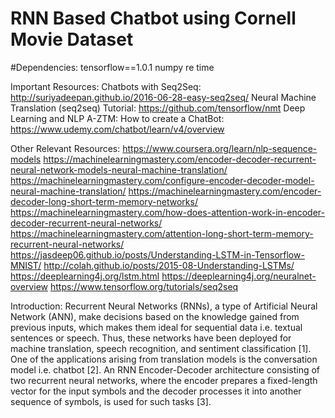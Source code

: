 # RNN Based Chatbot using Cornell Movie Dataset

#Dependencies:
tensorflow==1.0.1
numpy
re
time


Important Resources:
Chatbots with Seq2Seq: http://suriyadeepan.github.io/2016-06-28-easy-seq2seq/
Neural Machine Translation (seq2seq) Tutorial: https://github.com/tensorflow/nmt
Deep Learning and NLP A-ZTM: How to create a ChatBot: https://www.udemy.com/chatbot/learn/v4/overview

Other Relevant Resources:
https://www.coursera.org/learn/nlp-sequence-models
https://machinelearningmastery.com/encoder-decoder-recurrent-neural-network-models-neural-machine-translation/
https://machinelearningmastery.com/configure-encoder-decoder-model-neural-machine-translation/
https://machinelearningmastery.com/encoder-decoder-long-short-term-memory-networks/
https://machinelearningmastery.com/how-does-attention-work-in-encoder-decoder-recurrent-neural-networks/
https://machinelearningmastery.com/attention-long-short-term-memory-recurrent-neural-networks/
https://jasdeep06.github.io/posts/Understanding-LSTM-in-Tensorflow-MNIST/
http://colah.github.io/posts/2015-08-Understanding-LSTMs/
https://deeplearning4j.org/lstm.html
https://deeplearning4j.org/neuralnet-overview
https://www.tensorflow.org/tutorials/seq2seq

Introduction:
Recurrent Neural Networks (RNNs), a type of Artificial Neural Network (ANN),
make decisions based on the knowledge gained from previous inputs, which
makes them ideal for sequential data i.e. textual sentences or speech. Thus, these
networks have been deployed for machine translation, speech recognition, and
sentiment classification [1]. One of the applications arising from translation
models is the conversation model i.e. chatbot [2]. An RNN Encoder-Decoder
architecture consisting of two recurrent neural networks, where the encoder
prepares a fixed-length vector for the input symbols and the decoder processes it
into another sequence of symbols, is used for such tasks [3].
